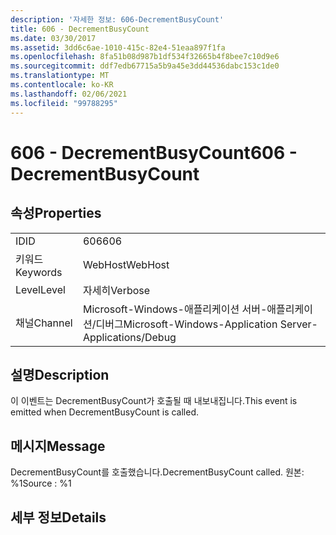 ```yaml
---
description: '자세한 정보: 606-DecrementBusyCount'
title: 606 - DecrementBusyCount
ms.date: 03/30/2017
ms.assetid: 3dd6c6ae-1010-415c-82e4-51eaa897f1fa
ms.openlocfilehash: 8fa51b08d987b1df534f32665b4f8bee7c10d9e6
ms.sourcegitcommit: ddf7edb67715a5b9a45e3dd44536dabc153c1de0
ms.translationtype: MT
ms.contentlocale: ko-KR
ms.lasthandoff: 02/06/2021
ms.locfileid: "99788295"
---
```

# <a name="606---decrementbusycount"></a><span data-ttu-id="ebce3-103">606 - DecrementBusyCount</span><span class="sxs-lookup"><span data-stu-id="ebce3-103">606 - DecrementBusyCount</span></span>

## <a name="properties"></a><span data-ttu-id="ebce3-104">속성</span><span class="sxs-lookup"><span data-stu-id="ebce3-104">Properties</span></span>  
  
|||  
|-|-|  
|<span data-ttu-id="ebce3-105">ID</span><span class="sxs-lookup"><span data-stu-id="ebce3-105">ID</span></span>|<span data-ttu-id="ebce3-106">606</span><span class="sxs-lookup"><span data-stu-id="ebce3-106">606</span></span>|  
|<span data-ttu-id="ebce3-107">키워드</span><span class="sxs-lookup"><span data-stu-id="ebce3-107">Keywords</span></span>|<span data-ttu-id="ebce3-108">WebHost</span><span class="sxs-lookup"><span data-stu-id="ebce3-108">WebHost</span></span>|  
|<span data-ttu-id="ebce3-109">Level</span><span class="sxs-lookup"><span data-stu-id="ebce3-109">Level</span></span>|<span data-ttu-id="ebce3-110">자세히</span><span class="sxs-lookup"><span data-stu-id="ebce3-110">Verbose</span></span>|  
|<span data-ttu-id="ebce3-111">채널</span><span class="sxs-lookup"><span data-stu-id="ebce3-111">Channel</span></span>|<span data-ttu-id="ebce3-112">Microsoft-Windows-애플리케이션 서버-애플리케이션/디버그</span><span class="sxs-lookup"><span data-stu-id="ebce3-112">Microsoft-Windows-Application Server-Applications/Debug</span></span>|  
  
## <a name="description"></a><span data-ttu-id="ebce3-113">설명</span><span class="sxs-lookup"><span data-stu-id="ebce3-113">Description</span></span>  

 <span data-ttu-id="ebce3-114">이 이벤트는 DecrementBusyCount가 호출될 때 내보내집니다.</span><span class="sxs-lookup"><span data-stu-id="ebce3-114">This event is emitted when DecrementBusyCount is called.</span></span>  
  
## <a name="message"></a><span data-ttu-id="ebce3-115">메시지</span><span class="sxs-lookup"><span data-stu-id="ebce3-115">Message</span></span>  

 <span data-ttu-id="ebce3-116">DecrementBusyCount를 호출했습니다.</span><span class="sxs-lookup"><span data-stu-id="ebce3-116">DecrementBusyCount called.</span></span> <span data-ttu-id="ebce3-117">원본: %1</span><span class="sxs-lookup"><span data-stu-id="ebce3-117">Source : %1</span></span>  
  
## <a name="details"></a><span data-ttu-id="ebce3-118">세부 정보</span><span class="sxs-lookup"><span data-stu-id="ebce3-118">Details</span></span>
